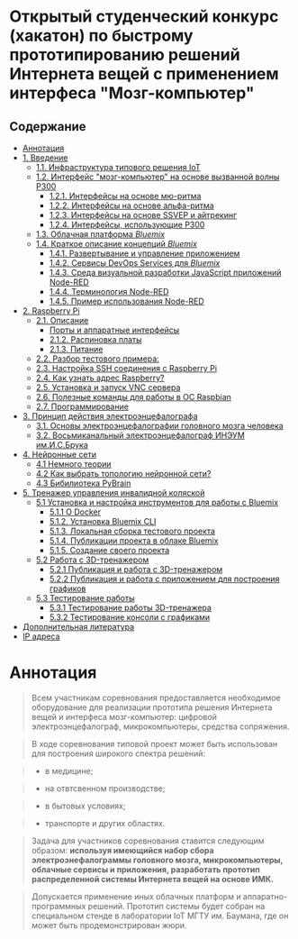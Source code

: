 # Открытый студенческий конкурс (хакатон) по быстрому прототипированию решений Интернета вещей с применением интерфеса "Мозг-компьютер"


## Содержание

- [Аннотация](#0)
- [1. Введение](#1)
	- [1.1. Инфраструктура типового решения IoT](#11)
	- [1.2. Интерфейс "мозг-компьютер" на основе вызванной волны P300](#12)
		- [1.2.1. Интерфейсы на основе мю-ритма](#121)
		- [1.2.2. Интерфейсы на основе альфа-ритма](#122)
		- [1.2.3. Интерфейсы на основе SSVEP и айтрекинг](#123)
		- [1.2.4. Интерфейсы, использующие P300](#124)
	- [1.3. Облачная платформа *Bluemix*](#13)
	- [1.4. Краткое описание концепций *Bluemix*](#14)
		- [1.4.1. Развертывание и управление приложением](#141)
		- [1.4.2. Сервисы DevOps Services для *Bluemix*](#142)
		- [1.4.3. Среда визуальной разработки JavaScript приложений Node-RED](#143)
		- [1.4.4. Терминология Node-RED](#144)
		- [1.4.5. Пример использования Node-RED](#145)
- [2. Raspberry Pi](#2)
	- [2.1. Описание](#21)
		- [Порты и аппаратные интерфейсы](#211)
		- [2.1.2. Распиновка платы](#212)
		- [2.1.3. Питание](#213)
	- [2.2. Разбор тестового примера:](#22) 
	- [2.3. Настройка SSH соединения с Raspberry Pi](#23)
	- [2.4. Как узнать адрес Raspberry?](#24)
	- [2.5. Установка и запуск VNC сервера](#25)
	- [2.6. Полезные команды для работы в ОС Raspbian](#26)
	- [2.7. Программирование](#27)
- [3. Принцип действия электроэнцефалографа](#3)
	- [3.1. Основы электроэнцефалографии головного мозга человека](#31)
	- [3.2. Восьмиканальный электроэнцефалограф ИНЭУМ им.И.С.Брука](#32)
- [4. Нейронные сети](#4)
	- [4.1 Немного теории](#41)
	- [4.2 Как выбрать топологию нейронной сети?](#42)
	- [4.3 Бибилиотека PyBrain](#43)
- [5. Тренажер управления инвалидной коляской](#5)
	- [5.1 Установка и настройка инструментов для работы с Bluemix](#51)
		- [5.1.1 О Docker](#511)
		- [5.1.2. Установка Bluemix CLI](#512)
		- [5.1.3. Локальная сборка тестового проекта ](#513)
		- [5.1.4. Публикации проекта в облаке Bluemix ](#514)
		- [5.1.5. Создание своего проекта ](#515)
	- [5.2 Работа с 3D-тренажером](#52)
		- [5.2.1 Публикация и работа с 3D-тренажером](#521)
		- [5.2.2 Публикация и работа с приложением для построения графиков](#522)
	- [5.3 Тестирование работы](#53)
		- [5.3.1 Тестирование работы 3D-тренажера](#531)
		- [5.3.2 Тестирование консоли с графиками](#532)
- [Дополнительная литература](#a001)
- [IP адреса](#99)

# Аннотация <a name="0"></a>

> Всем участникам соревнования предоставляется необходимое оборудование для реализации прототипа решения Интернета вещей и интерфеса мозг-компьютер: цифровой электроэнцефалограф, микрокомпьютеры, средства сопряжения. 

> В ходе соревнования типовой проект может быть использован для построения широкого спектра решений: 

> - в медицине; 

> - на отвтсвенном производстве; 

> - в бытовых условиях; 

> - транспорте и других областях.

> Задача для участников соревнования ставится следующим образом: **используя имеющийся набор сбора электроэнефалограммы головного мозга, микрокомпьютеры, облачные сервисы и приложения, разработать прототип распределенной системы Интернета вещей на основе ИМК.** 

> Допускается применение иных облачных платформ и аппаратно-программных решений. Прототип системы будет собран на специальном стенде в лаборатории IoT МГТУ им. Баумана, где он может быть продемонстрирован жюри. 


